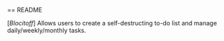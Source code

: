 == README

[*Blocitoff*]
Allows users to create a self-destructing to-do list and manage daily/weekly/monthly tasks.
